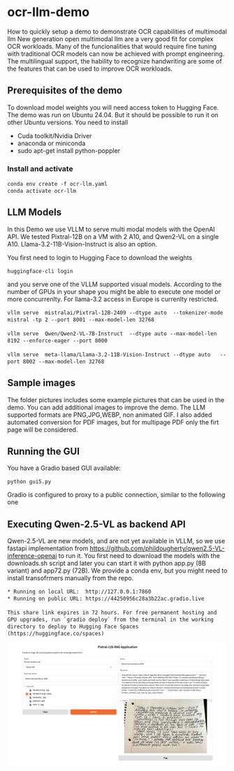 # ocr-llm-demo
How to quickly setup a demo to demonstrate OCR capabilities of multimodal llm
New generation open multimodal llm are a very good fit for complex OCR workloads.
Many of the funcionalities that would require fine tuning with traditional OCR models can now be achieved with prompt engineering. 
The multilingual support, the hability to recognize handwriting are some of the features that can be used to improve OCR workloads.

## Prerequisites of the demo
To download model weights you will need access token to Hugging Face.
The demo was run on Ubuntu 24.04. But it should be possible to run it on other Ubuntu versions.
You need to install
- Cuda toolkit/Nvidia Driver
- anaconda or miniconda
- sudo apt-get install python-poppler


### Install and activate 
```
conda env create -f ocr-llm.yaml
conda activate ocr-llm
```

## LLM Models

In this Demo we use VLLM to serve multi modal models with the OpenAI API. We tested Pixtral-12B on a VM with 2 A10, and Qwen2-VL on a single A10. 
Llama-3.2-11B-Vision-Instruct is also an option.

You first need to login to Hugging Face to download the weights
```
huggingface-cli login
```
and you serve one of the VLLM supported visual models. According to the number of GPUs in your shape you might be able to execute one model or more concurrenlty. For llama-3.2 access in Europe is currenlty restricted.

```
vllm serve  mistralai/Pixtral-12B-2409 --dtype auto  --tokenizer-mode  mistral -tp 2 --port 8001 --max-model-len 32768

vllm serve  Qwen/Qwen2-VL-7B-Instruct  --dtype auto --max-model-len 8192 --enforce-eager --port 8000

vllm serve  meta-llama/Llama-3.2-11B-Vision-Instruct --dtype auto   --port 8002 --max-model-len 32768
```  
## Sample images

The folder pictures includes some example pictures that can be used in the demo. You can add additional images to improve the demo.
The LLM supported formats are PNG,JPG,WEBP, non animated GIF. I also added automated conversion for PDF images, but for multipage PDF only the firt page will be considered.


## Running the GUI

You have a Gradio based GUI available:
```
python gui5.py
```

Gradio is configured to proxy to a public connection, similar to the following one

## Executing Qwen-2.5-VL as backend API

Qwen-2.5-VL are new models, and are not yet available in VLLM, so we use fastapi implementation from https://github.com/phildougherty/qwen2.5-VL-inference-openai to run it.
You first need to download the models with the downloads.sh script and later you can start it with python app.py (8B variant) and app72.py (72B). We provide a conda env, but you might need to install transofrmers manually from the repo.  
```
* Running on local URL:  http://127.0.0.1:7860
* Running on public URL: https://44250956c28a3b22ac.gradio.live

This share link expires in 72 hours. For free permanent hosting and GPU upgrades, run `gradio deploy` from the terminal in the working directory to deploy to Hugging Face Spaces (https://huggingface.co/spaces)
```

 ![Alt text](gui.png?raw=true "GUI")
